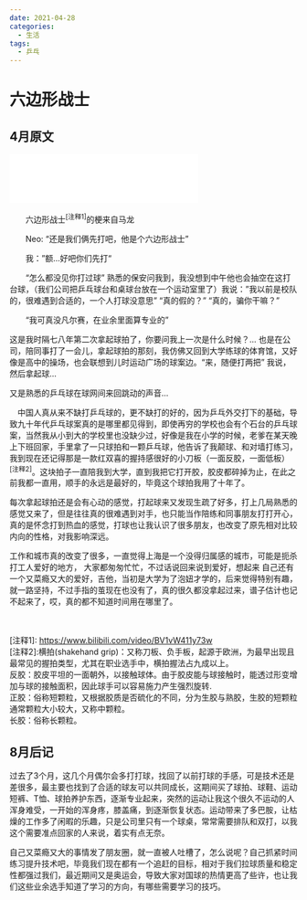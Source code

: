 ```yaml
---
date: 2021-04-28
categories:
  - 生活
tags:
  - 乒乓
---
```

# 六边形战士

<!-- more -->

## 4月原文

<iframe frameborder="no" border="0" marginwidth="0" marginheight="0" width=330 height=86 src="//music.163.com/outchain/player?type=2&id=456370728&auto=1&height=66"></iframe>

　　六边形战士<sup>[注释1]</sup>的梗来自马龙

　　Neo: “还是我们俩先打吧，他是个六边形战士”

　　我：”额...好吧你们先打“

　　“怎么都没见你打过球” 熟悉的保安问我到，我没想到中午他也会抽空在这打台球，（我们公司把乒乓球台和桌球台放在一个运动室里了）我说：”我以前是校队的，很难遇到合适的，一个人打球没意思” “真的假的？”  “真的，骗你干嘛？” 

　　“我可真没凡尔赛，在业余里面算专业的”

这是我时隔七八年第二次拿起球拍了，你要问我上一次是什么时候？... 也是在公司，陪同事打了一会儿，拿起球拍的那刻，我仿佛又回到大学练球的体育馆，又好像是高中的操场，也会联想到儿时运动广场的球案边。“来，随便打两把” 我说，然后拿起球...

又是熟悉的乒乓球在球网间来回跳动的声音...

　中国人真从来不缺打乒乓球的，更不缺打的好的，因为乒乓外交打下的基础，导致九十年代乒乓球案真的是哪里都见得到，即使再穷的学校也会有个石台的乒乓球案，当然我从小到大的学校里也没缺少过，好像是我在小学的时候，老爹在某天晚上下班回家，手里拿了一只球拍和一颗乒乓球，他告诉了我颠球、和对墙打练习，我到现在还记得那是一款红双喜的握持感很好的小刀板（一面反胶，一面低板）<sup>[注释2]</sup>。这块拍子一直陪我到大学，直到我把它打开胶，胶皮都碎掉为止，在此之前我都一直用，顺手的永远是最好的，毕竟这个球拍我用了十年了。

每次拿起球拍还是会有心动的感觉，打起球来又发现生疏了好多，打上几局熟悉的感觉又来了，但是往往真的很难遇到对手，也只能当作陪练和同事朋友打打开心，真的是怀念打到热血的感觉，打球也让我认识了很多朋友，也改变了原先相对比较内向的性格，对我影响深远。

工作和城市真的改变了很多，一直觉得上海是一个没得归属感的城市，可能是扼杀打工人爱好的地方，
大家都匆匆忙忙，不过话说回来说到爱好，想起来 自己还有一个又菜瘾又大的爱好，吉他，当初是大学为了泡妞才学的，后来觉得特别有趣，就一路坚持，不过手指的茧现在也没有了，真的很久都没拿起过来，谱子估计也记不起来了，哎，真的都不知道时间用在哪里了。



　　
>
[注释1]: https://www.bilibili.com/video/BV1vW411y73w <br>
[注释2]:横拍(shakehand grip)：又称刀板、负手板，起源于欧洲，为最早出现且最常见的握拍类型，尤其在职业选手中，横拍握法占九成以上。<br>
反胶：胶皮平坦的一面朝外，以接触球体。由于胶皮能与球接触时，能透过形变增加与球的接触面积，因此球手可以容易施力产生强烈旋转.<br>
正胶：俗称短颗粒，又根据胶质是否硫化的不同，分为生胶与熟胶，生胶的短颗粒通常颗粒大小较大，又称中颗粒。<br>
长胶：俗称长颗粒。<br>


## 8月后记

过去了3个月，这几个月偶尔会多打打球，找回了以前打球的手感，可是技术还是差很多，最主要也找到了合适的球友可以共同成长，这期间买了球拍、球鞋、运动短裤、T恤、球拍养护东西，逐渐专业起来，突然的运动让我这个很久不运动的人浑身难受，一开始的浑身疼，膝盖痛，到逐渐恢复状态。运动带来了多巴胺，让枯燥的工作多了闲暇的乐趣，只是公司里只有一个球桌，常常需要排队和双打，以我这个需要准点回家的人来说，着实有点无奈。

自己又菜瘾又大的事情发了朋友圈，就一直被人吐槽了，怎么说呢？自己抓紧时间练习提升技术吧，毕竟我们现在都有一个追赶的目标，相对于我们拉球质量和稳定性都强过我们，最近期间又是奥运会，导致大家对国球的热情更高了些许，也让我们这些业余选手知道了学习的方向，有哪些需要学习的技巧。


<script src="https://utteranc.es/client.js"
        repo="it-andy-hou/it-andy-hou.github.io"
        issue-term="pathname"
        theme="github-light"
        crossorigin="anonymous"
        async>
</script>